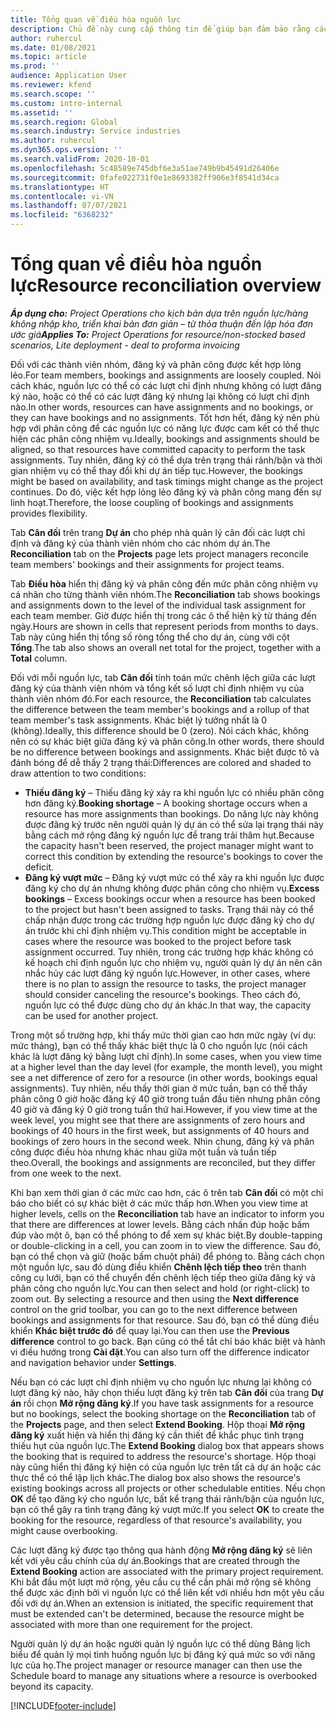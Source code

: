 ```yaml
---
title: Tổng quan về điều hòa nguồn lực
description: Chủ đề này cung cấp thông tin để giúp bạn đảm bảo rằng các lượt đăng ký và chỉ định nguồn lực của dự án thống nhất với nhau.
author: ruhercul
ms.date: 01/08/2021
ms.topic: article
ms.prod: ''
audience: Application User
ms.reviewer: kfend
ms.search.scope: ''
ms.custom: intro-internal
ms.assetid: ''
ms.search.region: Global
ms.search.industry: Service industries
ms.author: ruhercul
ms.dyn365.ops.version: ''
ms.search.validFrom: 2020-10-01
ms.openlocfilehash: 5c48589e745dbf6e3a51ae749b9b45491d26406e
ms.sourcegitcommit: 0fafe022731f0e1e8693382ff906e3f8541d34ca
ms.translationtype: HT
ms.contentlocale: vi-VN
ms.lasthandoff: 07/07/2021
ms.locfileid: "6368232"
---
```

# <a name="resource-reconciliation-overview"></a><span data-ttu-id="8aa56-103">Tổng quan về điều hòa nguồn lực</span><span class="sxs-lookup"><span data-stu-id="8aa56-103">Resource reconciliation overview</span></span>

<span data-ttu-id="8aa56-104">_**Áp dụng cho:** Project Operations cho kịch bản dựa trên nguồn lực/hàng không nhập kho, triển khai bản đơn giản – từ thỏa thuận đến lập hóa đơn ước giá_</span><span class="sxs-lookup"><span data-stu-id="8aa56-104">_**Applies To:** Project Operations for resource/non-stocked based scenarios, Lite deployment - deal to proforma invoicing_</span></span>

<span data-ttu-id="8aa56-105">Đối với các thành viên nhóm, đăng ký và phân công được kết hợp lỏng lẻo.</span><span class="sxs-lookup"><span data-stu-id="8aa56-105">For team members, bookings and assignments are loosely coupled.</span></span> <span data-ttu-id="8aa56-106">Nói cách khác, nguồn lực có thể có các lượt chỉ định nhưng không có lượt đăng ký nào, hoặc có thể có các lượt đăng ký nhưng lại không có lượt chỉ định nào.</span><span class="sxs-lookup"><span data-stu-id="8aa56-106">In other words, resources can have assignments and no bookings, or they can have bookings and no assignments.</span></span> <span data-ttu-id="8aa56-107">Tốt hơn hết, đăng ký nên phù hợp với phân công để các nguồn lực có năng lực được cam kết có thể thực hiện các phân công nhiệm vụ.</span><span class="sxs-lookup"><span data-stu-id="8aa56-107">Ideally, bookings and assignments should be aligned, so that resources have committed capacity to perform the task assignments.</span></span> <span data-ttu-id="8aa56-108">Tuy nhiên, đăng ký có thể dựa trên trạng thái rảnh/bận và thời gian nhiệm vụ có thể thay đổi khi dự án tiếp tục.</span><span class="sxs-lookup"><span data-stu-id="8aa56-108">However, the bookings might be based on availability, and task timings might change as the project continues.</span></span> <span data-ttu-id="8aa56-109">Do đó, việc kết hợp lỏng lẻo đăng ký và phân công mang đến sự linh hoạt.</span><span class="sxs-lookup"><span data-stu-id="8aa56-109">Therefore, the loose coupling of bookings and assignments provides flexibility.</span></span>

<span data-ttu-id="8aa56-110">Tab **Cân đối** trên trang **Dự án** cho phép nhà quản lý cân đối các lượt chỉ định và đăng ký của thành viên nhóm cho các nhóm dự án.</span><span class="sxs-lookup"><span data-stu-id="8aa56-110">The **Reconciliation** tab on the **Projects** page lets project managers reconcile team members' bookings and their assignments for project teams.</span></span>

<span data-ttu-id="8aa56-111">Tab **Điều hòa** hiển thị đăng ký và phân công đến mức phân công nhiệm vụ cá nhân cho từng thành viên nhóm.</span><span class="sxs-lookup"><span data-stu-id="8aa56-111">The **Reconciliation** tab shows bookings and assignments down to the level of the individual task assignment for each team member.</span></span> <span data-ttu-id="8aa56-112">Giờ được hiển thị trong các ô thể hiện kỳ từ tháng đến ngày.</span><span class="sxs-lookup"><span data-stu-id="8aa56-112">Hours are shown in cells that represent periods from months to days.</span></span> <span data-ttu-id="8aa56-113">Tab này cũng hiển thị tổng số ròng tổng thể cho dự án, cùng với cột **Tổng**.</span><span class="sxs-lookup"><span data-stu-id="8aa56-113">The tab also shows an overall net total for the project, together with a **Total** column.</span></span>

<span data-ttu-id="8aa56-114">Đối với mỗi nguồn lực, tab **Cân đối** tính toán mức chênh lệch giữa các lượt đăng ký của thành viên nhóm và tổng kết số lượt chỉ định nhiệm vụ của thành viên nhóm đó.</span><span class="sxs-lookup"><span data-stu-id="8aa56-114">For each resource, the **Reconciliation** tab calculates the difference between the team member's bookings and a rollup of that team member's task assignments.</span></span> <span data-ttu-id="8aa56-115">Khác biệt lý tưởng nhất là 0 (không).</span><span class="sxs-lookup"><span data-stu-id="8aa56-115">Ideally, this difference should be 0 (zero).</span></span> <span data-ttu-id="8aa56-116">Nói cách khác, không nên có sự khác biệt giữa đăng ký và phân công.</span><span class="sxs-lookup"><span data-stu-id="8aa56-116">In other words, there should be no difference between bookings and assignments.</span></span> <span data-ttu-id="8aa56-117">Khác biệt được tô và đánh bóng để dễ thấy 2 trạng thái:</span><span class="sxs-lookup"><span data-stu-id="8aa56-117">Differences are colored and shaded to draw attention to two conditions:</span></span>

- <span data-ttu-id="8aa56-118">**Thiếu đăng ký** – Thiếu đăng ký xảy ra khi nguồn lực có nhiều phân công hơn đăng ký.</span><span class="sxs-lookup"><span data-stu-id="8aa56-118">**Booking shortage** – A booking shortage occurs when a resource has more assignments than bookings.</span></span> <span data-ttu-id="8aa56-119">Do năng lực này không được đăng ký trước nên người quản lý dự án có thể sửa lại trạng thái này bằng cách mở rộng đăng ký nguồn lực để trang trải thâm hụt.</span><span class="sxs-lookup"><span data-stu-id="8aa56-119">Because the capacity hasn't been reserved, the project manager might want to correct this condition by extending the resource's bookings to cover the deficit.</span></span>
- <span data-ttu-id="8aa56-120">**Đăng ký vượt mức** – Đăng ký vượt mức có thể xảy ra khi nguồn lực được đăng ký cho dự án nhưng không được phân công cho nhiệm vụ.</span><span class="sxs-lookup"><span data-stu-id="8aa56-120">**Excess bookings** – Excess bookings occur when a resource has been booked to the project but hasn't been assigned to tasks.</span></span> <span data-ttu-id="8aa56-121">Trạng thái này có thể chấp nhận được trong các trường hợp nguồn lực được đăng ký cho dự án trước khi chỉ định nhiệm vụ.</span><span class="sxs-lookup"><span data-stu-id="8aa56-121">This condition might be acceptable in cases where the resource was booked to the project before task assignment occurred.</span></span> <span data-ttu-id="8aa56-122">Tuy nhiên, trong các trường hợp khác không có kế hoạch chỉ định nguồn lực cho nhiệm vụ, người quản lý dự án nên cân nhắc hủy các lượt đăng ký nguồn lực.</span><span class="sxs-lookup"><span data-stu-id="8aa56-122">However, in other cases, where there is no plan to assign the resource to tasks, the project manager should consider canceling the resource's bookings.</span></span> <span data-ttu-id="8aa56-123">Theo cách đó, nguồn lực có thể được dùng cho dự án khác.</span><span class="sxs-lookup"><span data-stu-id="8aa56-123">In that way, the capacity can be used for another project.</span></span>

<span data-ttu-id="8aa56-124">Trong một số trường hợp, khi thấy mức thời gian cao hơn mức ngày (ví dụ: mức tháng), bạn có thể thấy khác biệt thực là 0 cho nguồn lực (nói cách khác là lượt đăng ký bằng lượt chỉ định).</span><span class="sxs-lookup"><span data-stu-id="8aa56-124">In some cases, when you view time at a higher level than the day level (for example, the month level), you might see a net difference of zero for a resource (in other words, bookings equal assignments).</span></span> <span data-ttu-id="8aa56-125">Tuy nhiên, nếu thấy thời gian ở mức tuần, bạn có thể thấy phân công 0 giờ hoặc đăng ký 40 giờ trong tuần đầu tiên nhưng phân công 40 giờ và đăng ký 0 giờ trong tuần thứ hai.</span><span class="sxs-lookup"><span data-stu-id="8aa56-125">However, if you view time at the week level, you might see that there are assignments of zero hours and bookings of 40 hours in the first week, but assignments of 40 hours and bookings of zero hours in the second week.</span></span> <span data-ttu-id="8aa56-126">Nhìn chung, đăng ký và phân công được điều hòa nhưng khác nhau giữa một tuần và tuần tiếp theo.</span><span class="sxs-lookup"><span data-stu-id="8aa56-126">Overall, the bookings and assignments are reconciled, but they differ from one week to the next.</span></span>

<span data-ttu-id="8aa56-127">Khi bạn xem thời gian ở các mức cao hơn, các ô trên tab **Cân đối** có một chỉ báo cho biết có sự khác biệt ở các mức thấp hơn.</span><span class="sxs-lookup"><span data-stu-id="8aa56-127">When you view time at higher levels, cells on the **Reconciliation** tab have an indicator to inform you that there are differences at lower levels.</span></span> <span data-ttu-id="8aa56-128">Bằng cách nhấn đúp hoặc bấm đúp vào một ô, bạn có thể phóng to để xem sự khác biệt.</span><span class="sxs-lookup"><span data-stu-id="8aa56-128">By double-tapping or double-clicking in a cell, you can zoom in to view the difference.</span></span> <span data-ttu-id="8aa56-129">Sau đó, bạn có thể chọn và giữ (hoặc bấm chuột phải) để phóng to. Bằng cách chọn một nguồn lực, sau đó dùng điều khiển **Chênh lệch tiếp theo** trên thanh công cụ lưới, bạn có thể chuyển đến chênh lệch tiếp theo giữa đăng ký và phân công cho nguồn lực.</span><span class="sxs-lookup"><span data-stu-id="8aa56-129">You can then select and hold (or right-click) to zoom out. By selecting a resource and then using the **Next difference** control on the grid toolbar, you can go to the next difference between bookings and assignments for that resource.</span></span> <span data-ttu-id="8aa56-130">Sau đó, bạn có thể dùng điều khiển **Khác biệt trước đó** để quay lại.</span><span class="sxs-lookup"><span data-stu-id="8aa56-130">You can then use the **Previous difference** control to go back.</span></span> <span data-ttu-id="8aa56-131">Bạn cũng có thể tắt chỉ báo khác biệt và hành vi điều hướng trong **Cài đặt**.</span><span class="sxs-lookup"><span data-stu-id="8aa56-131">You can also turn off the difference indicator and navigation behavior under **Settings**.</span></span>

<span data-ttu-id="8aa56-132">Nếu bạn có các lượt chỉ định nhiệm vụ cho nguồn lực nhưng lại không có lượt đăng ký nào, hãy chọn thiếu lượt đăng ký trên tab **Cân đối** của trang **Dự án** rồi chọn **Mở rộng đăng ký**.</span><span class="sxs-lookup"><span data-stu-id="8aa56-132">If you have task assignments for a resource but no bookings, select the booking shortage on the **Reconciliation** tab of the **Projects** page, and then select **Extend Booking**.</span></span> <span data-ttu-id="8aa56-133">Hộp thoại **Mở rộng đăng ký** xuất hiện và hiển thị đăng ký cần thiết để khắc phục tình trạng thiếu hụt của nguồn lực.</span><span class="sxs-lookup"><span data-stu-id="8aa56-133">The **Extend Booking** dialog box that appears shows the booking that is required to address the resource's shortage.</span></span> <span data-ttu-id="8aa56-134">Hộp thoại này cũng hiển thị đăng ký hiện có của nguồn lực trên tất cả dự án hoặc các thực thể có thể lập lịch khác.</span><span class="sxs-lookup"><span data-stu-id="8aa56-134">The dialog box also shows the resource's existing bookings across all projects or other schedulable entities.</span></span> <span data-ttu-id="8aa56-135">Nếu chọn **OK** để tạo đăng ký cho nguồn lực, bất kể trạng thái rảnh/bận của nguồn lực, bạn có thể gây ra tình trạng đăng ký vượt mức.</span><span class="sxs-lookup"><span data-stu-id="8aa56-135">If you select **OK** to create the booking for the resource, regardless of that resource's availability, you might cause overbooking.</span></span>

<span data-ttu-id="8aa56-136">Các lượt đăng ký được tạo thông qua hành động **Mở rộng đăng ký** sẽ liên kết với yêu cầu chính của dự án.</span><span class="sxs-lookup"><span data-stu-id="8aa56-136">Bookings that are created through the **Extend Booking** action are associated with the primary project requirement.</span></span> <span data-ttu-id="8aa56-137">Khi bắt đầu một lượt mở rộng, yêu cầu cụ thể cần phải mở rộng sẽ không thể được xác định bởi vì nguồn lực có thể liên kết với nhiều hơn một yêu cầu đối với dự án.</span><span class="sxs-lookup"><span data-stu-id="8aa56-137">When an extension is initiated, the specific requirement that must be extended can't be determined, because the resource might be associated with more than one requirement for the project.</span></span>

<span data-ttu-id="8aa56-138">Người quản lý dự án hoặc người quản lý nguồn lực có thể dùng Bảng lịch biểu để quản lý mọi tình huống nguồn lực bị đăng ký quá mức so với năng lực của họ.</span><span class="sxs-lookup"><span data-stu-id="8aa56-138">The project manager or resource manager can then use the Schedule board to manage any situations where a resource is overbooked beyond its capacity.</span></span>


[!INCLUDE[footer-include](../includes/footer-banner.md)]